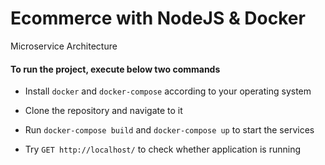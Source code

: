 # Ecommerce with NodeJS & Docker
Microservice Architecture

#### To run the project, execute below two commands

- Install `docker` and `docker-compose` according to your operating system

- Clone the repository and navigate to it

- Run `docker-compose build` and `docker-compose up` to start the services

- Try `GET http://localhost/` to check whether application is running

